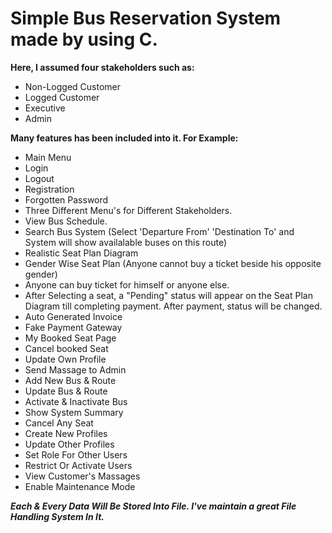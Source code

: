 # Simple Bus Reservation System made by using C.

__Here, I assumed four stakeholders such as:__
  - Non-Logged Customer
  - Logged Customer
  - Executive
  - Admin

__Many features has been included into it. For Example:__
  - Main Menu 
  - Login 
  - Logout 
  - Registration 
  - Forgotten Password 
  - Three Different Menu's for Different Stakeholders.
  - View Bus Schedule.
  - Search Bus System (Select 'Departure From' 'Destination To' and System will show availalable buses on this route)
  - Realistic Seat Plan Diagram
  - Gender Wise Seat Plan (Anyone cannot buy a ticket beside his opposite gender)
  - Anyone can buy ticket for himself or anyone else.
  - After Selecting a seat, a "Pending" status will appear on the Seat Plan Diagram till completing payment. After payment, status will be changed.
  - Auto Generated Invoice 
  - Fake Payment Gateway
  - My Booked Seat Page
  - Cancel booked Seat
  - Update Own Profile
  - Send Massage to Admin
  - Add New Bus & Route
  - Update Bus & Route
  - Activate & Inactivate Bus
  - Show System Summary
  - Cancel Any Seat
  - Create New Profiles
  - Update Other Profiles
  - Set Role For Other Users
  - Restrict Or Activate Users
  - View Customer's Massages
  - Enable Maintenance Mode

___Each & Every Data Will Be Stored Into File. I've maintain a great File Handling System In It.___
